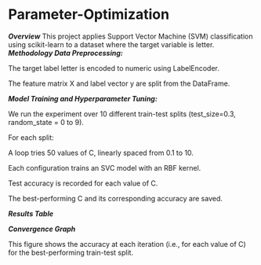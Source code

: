 # Parameter-Optimization
***Overview*** 
This project applies Support Vector Machine (SVM) classification using scikit-learn to a dataset where the target variable is letter.
***Methodology Data Preprocessing:***

The target label letter is encoded to numeric using LabelEncoder.

The feature matrix X and label vector y are split from the DataFrame.

***Model Training and Hyperparameter Tuning:***

We run the experiment over 10 different train-test splits (test_size=0.3, random_state = 0 to 9).

For each split:

A loop tries 50 values of C, linearly spaced from 0.1 to 10.

Each configuration trains an SVC model with an RBF kernel.

Test accuracy is recorded for each value of C.

The best-performing C and its corresponding accuracy are saved.

***Results Table***


***Convergence Graph***

This figure shows the accuracy at each iteration (i.e., for each value of C) for the best-performing train-test split.
